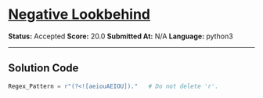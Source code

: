 # [Negative Lookbehind](https://www.hackerrank.com/challenges/negative-lookbehind/problem)

**Status:** Accepted
**Score:** 20.0
**Submitted At:** N/A
**Language:** python3

---

## Solution Code

```python
Regex_Pattern = r"(?<![aeiouAEIOU])."	# Do not delete 'r'.


